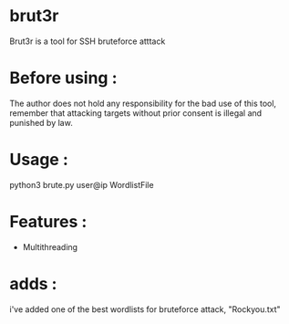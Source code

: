 # brut3r
Brut3r is a tool for SSH bruteforce atttack
# Before using : 
The author does not hold any responsibility for the bad use of this tool, remember that attacking targets without prior consent is illegal and punished by law.
# Usage : 
python3 brute.py user@ip WordlistFile
# Features : 
- Multithreading
# adds : 
i've added one of the best wordlists for bruteforce attack, "Rockyou.txt"
